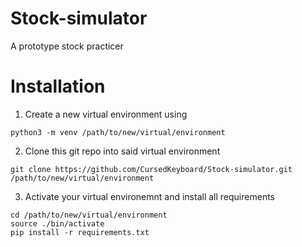 # Stock-simulator
A prototype stock practicer


# Installation
1. Create a new virtual environment using
```
python3 -m venv /path/to/new/virtual/environment
```
2. Clone this git repo into said virtual environment
```
git clone https://github.com/CursedKeyboard/Stock-simulator.git /path/to/new/virtual/environment
```
3. Activate your virtual environemnt and install all requirements
```
cd /path/to/new/virtual/environment
source ./bin/activate
pip install -r requirements.txt
```
